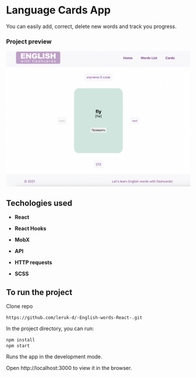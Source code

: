 # Language Cards App

You can easily add, correct, delete new words and track you progress.

### Project preview

![Иллюстрация к проекту](https://github.com/leruk-d/-English-words-React-/raw/MobX/myapp/src/assets/EnglishWords.png)

## Techologies used


+ **React**

+ **React Hooks**

+ **MobX**

+ **API**

+ **HTTP requests**

+ **SCSS**

## To run the project

Clone repo

```
https://github.com/leruk-d/-English-words-React-.git
```

In the project directory, you can run:

```
npm install
npm start
```

Runs the app in the development mode.

Open http://localhost:3000 to view it in the browser.
